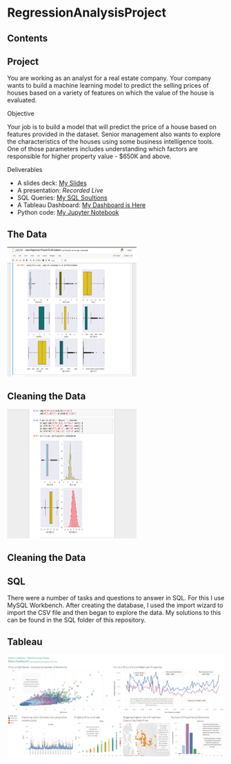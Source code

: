 # RegressionAnalysisProject

## Contents


## Project

You are working as an analyst for a real estate company. Your company wants to build a machine learning model to predict the selling prices of houses based on a variety of features on which the value of the house is evaluated.

Objective

Your job is to build a model that will predict the price of a house based on features provided in the dataset. Senior management also wants to explore the characteristics of the houses using some business intelligence tools. One of those parameters includes understanding which factors are responsible for higher property value - $650K and above.

Deliverables

  *  A slides deck: [My Slides](https://github.com/surelybassy/RegressionAnalysisProject/blob/master/SQL%20Queries/SQL%20Tasks%20and%20Solutions.md)
  *  A presentation: *Recorded Live*
  * SQL Queries: [My SQL Soultions](https://github.com/surelybassy/RegressionAnalysisProject/blob/master/SQL%20Queries/SQL%20Tasks%20and%20Solutions.md)
  * A Tableau Dashboard: [My Dashboard is Here](https://public.tableau.com/profile/andrew.ashdown#!/vizhome/MidBootcampProject-Story/AA-Mid-BootcampDashboard
)
  * Python code: [My Jupyter Notebook](Python/LinearRegressionProject-FinalNotebook.ipynb)


## The Data

<img src="Images/PythonPic3.png" width="300" height="300">



## Cleaning the Data


<img src="Images/PythonPic1.png" width="300" height="300">



## Cleaning the Data



## SQL

There were a number of tasks and questions to answer in SQL. For this I use MySQL Workbench. After creating the database, I used the  import wizard to import the CSV file and then began to explore the data. My solutions to this can be found in the SQL folder of this repository.

## Tableau

![Alt text](Tableau/MainDashboard-Tableau.png?raw=true "MainDashboard")

